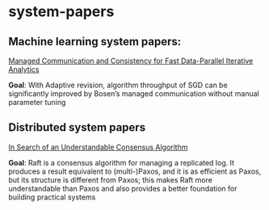 # system-papers
## Machine learning system papers:

[Managed Communication and Consistency for Fast Data-Parallel Iterative Analytics](http://www.pdl.cmu.edu/PDL-FTP/BigLearning/CMU-PDL-15-105.pdf)

**Goal**: With Adaptive revision, algorithm throughput of SGD can be significantly improved by Bosen’s managed communication without manual parameter tuning


## Distributed system papers

[In Search of an Understandable Consensus Algorithm](https://raft.github.io/raft.pdf)

**Goal**: Raft is a consensus algorithm for managing a replicated log.  It produces a result equivalent to (multi-)Paxos, and
it is as efficient as Paxos, but its structure is different from Paxos; this makes Raft more understandable than Paxos and also provides a better foundation for building practical systems
